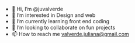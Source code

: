 - 👋 Hi, I’m @juvalverde
- 👀 I’m interested in Design and web
- 🌱 I’m currently learning front end coding
- 💞️ I’m looking to collaborate on fun projects
- 📫 How to reach me valverde.juliana@gmail.com

<!---
juvalverde/juvalverde is a ✨ special ✨ repository because its `README.md` (this file) appears on your GitHub profile.
You can click the Preview link to take a look at your changes.
--->
